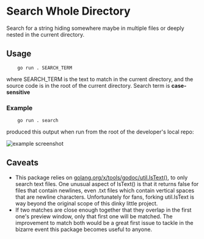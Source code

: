 # Search Whole Directory
Search for a string hiding somewhere maybe in multiple files or deeply nested in the current directory.

## Usage
        go run . SEARCH_TERM
where SEARCH_TERM is the text to match in the current directory, and the source code is in the root of the current directory. Search term is <strong>case-sensitive</strong>

### Example
        go run . search
produced this output when run from the root of the developer's local repo:

![example screenshot](https://live.staticflickr.com/65535/51976097728_f0521f996b_z.jpg)

## Caveats
* This package relies on [golang.org/x/tools/godoc/util.IsText()](https://pkg.go.dev/golang.org/x/tools/godoc/util#IsText), to only search text files. One unusual aspect of IsText() is that it returns false for files that contain newlines, even .txt files which contain vertical spaces that are newline characters. Unfortunately for fans, forking util.IsText is way beyond the original scope of this dinky little project.
* If two matches are close enough together that they overlap in the first one's preview window, only that first one will be matched. The improvement to match both would be a great first issue to tackle in the bizarre event this package becomes useful to anyone.